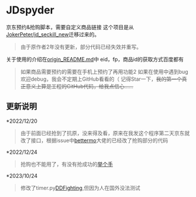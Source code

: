 # JDspyder
京东预约&amp;抢购脚本，需要自定义商品链接
这个项目是从[JokerPeter/jd_seckill_new](https://github.com/JokerPeter/jd_seckill_new)迁移过来的。

>由于原作者2年没有更新，部分代码已经失效并重写。

关于使用的介绍在[origin_README.md](https://github.com/BlackWatch0/JDspyder/blob/main/origin_README.md)中
eid，fp，商品id的获取方式百度都有
>如果商品需要预约的需要在手机上预约了再用功能2
如果在使用中遇到bug欢迎debug，我会不定期上GitHub看看的（
记得Star一下，~~我的第一个真正意义上算是工程的GitHub代码，给我点信心……~~



## 更新说明
*2022/12/20
  >由于前面已经抢到了抗原，没来得及看，原来在我发这个程序第二天京东就改了接口，根据issue中[bettermo](https://github.com/bettermo)大佬的已经改了抢购部分的代码

*2022/12/24
  >抢购也不能用了，有没有抢成功的[举个手](https://github.com/BlackWatch0/JDspyder/issues/25)

*2023/10/24
  >修改了timer.py[DDFighting](https://github.com/BlackWatch0/JDspyder/issues/28#issuecomment-1776643293),但因为人在国外没法测试
